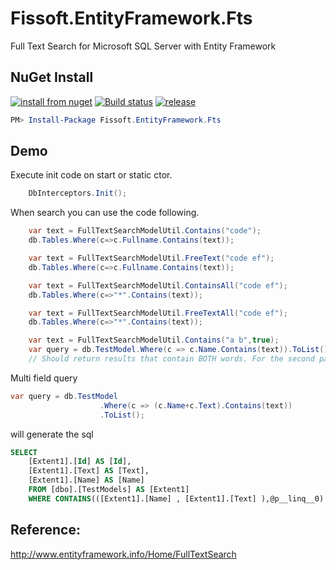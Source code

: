 # Fissoft.EntityFramework.Fts
Full Text Search for Microsoft SQL Server with Entity Framework

## NuGet Install
[![install from nuget](http://img.shields.io/nuget/v/Fissoft.EntityFramework.Fts.svg?style=flat-square)](https://www.nuget.org/packages/Fissoft.EntityFramework.Fts)
[![Build status](https://ci.appveyor.com/api/projects/status/mwwua6k43p88ro9j?svg=true)](https://ci.appveyor.com/project/chsword/fissoft-entityframework-fts)
[![release](https://img.shields.io/github/release/fissoft/Fissoft.EntityFramework.Fts.svg?style=flat-square)](https://github.com/fissoft/Fissoft.EntityFramework.Fts/releases)


``` powershell
PM> Install-Package Fissoft.EntityFramework.Fts
```

## Demo
Execute init code on start or static ctor.
``` C#
    DbInterceptors.Init();
```
When search you can use the code following.
``` c#
    var text = FullTextSearchModelUtil.Contains("code");
    db.Tables.Where(c=>c.Fullname.Contains(text));
```
``` C#
    var text = FullTextSearchModelUtil.FreeText("code ef");
    db.Tables.Where(c=>c.Fullname.Contains(text));
```
``` C#
    var text = FullTextSearchModelUtil.ContainsAll("code ef");
    db.Tables.Where(c=>"*".Contains(text));
```
``` C#
    var text = FullTextSearchModelUtil.FreeTextAll("code ef");
    db.Tables.Where(c=>"*".Contains(text));
```
``` C#
    var text = FullTextSearchModelUtil.Contains("a b",true);
    var query = db.TestModel.Where(c => c.Name.Contains(text)).ToList(); 
    // Should return results that contain BOTH words. For the second param = false, should return records with either of the words
```

Multi field query
``` c#
var query = db.TestModel
                    .Where(c => (c.Name+c.Text).Contains(text))
                    .ToList();
```

will generate the sql

``` sql
SELECT 
    [Extent1].[Id] AS [Id], 
    [Extent1].[Text] AS [Text], 
    [Extent1].[Name] AS [Name]
    FROM [dbo].[TestModels] AS [Extent1]
    WHERE CONTAINS(([Extent1].[Name] , [Extent1].[Text] ),@p__linq__0)
```

## Reference:

http://www.entityframework.info/Home/FullTextSearch
